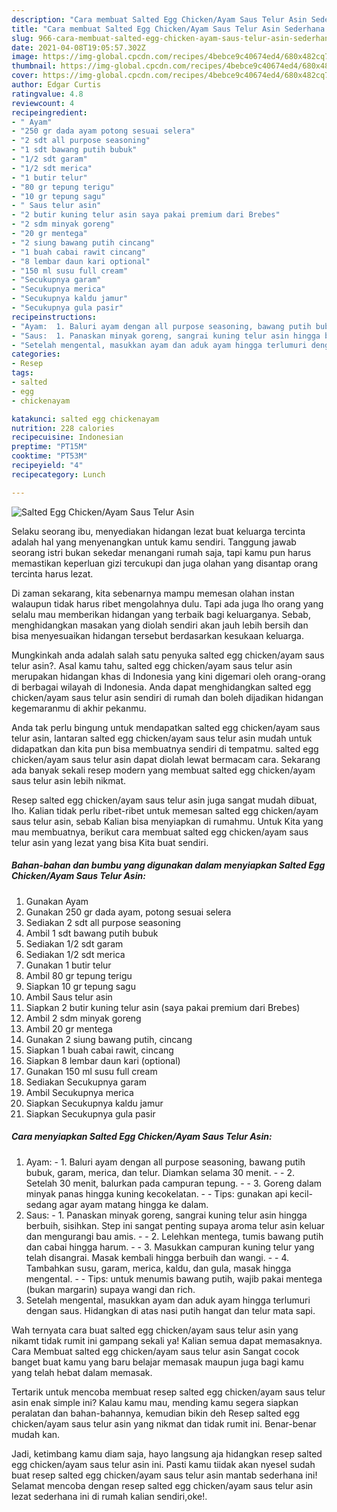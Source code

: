 ```yaml
---
description: "Cara membuat Salted Egg Chicken/Ayam Saus Telur Asin Sederhana dan Mudah Dibuat"
title: "Cara membuat Salted Egg Chicken/Ayam Saus Telur Asin Sederhana dan Mudah Dibuat"
slug: 966-cara-membuat-salted-egg-chicken-ayam-saus-telur-asin-sederhana-dan-mudah-dibuat
date: 2021-04-08T19:05:57.302Z
image: https://img-global.cpcdn.com/recipes/4bebce9c40674ed4/680x482cq70/salted-egg-chickenayam-saus-telur-asin-foto-resep-utama.jpg
thumbnail: https://img-global.cpcdn.com/recipes/4bebce9c40674ed4/680x482cq70/salted-egg-chickenayam-saus-telur-asin-foto-resep-utama.jpg
cover: https://img-global.cpcdn.com/recipes/4bebce9c40674ed4/680x482cq70/salted-egg-chickenayam-saus-telur-asin-foto-resep-utama.jpg
author: Edgar Curtis
ratingvalue: 4.8
reviewcount: 4
recipeingredient:
- " Ayam"
- "250 gr dada ayam potong sesuai selera"
- "2 sdt all purpose seasoning"
- "1 sdt bawang putih bubuk"
- "1/2 sdt garam"
- "1/2 sdt merica"
- "1 butir telur"
- "80 gr tepung terigu"
- "10 gr tepung sagu"
- " Saus telur asin"
- "2 butir kuning telur asin saya pakai premium dari Brebes"
- "2 sdm minyak goreng"
- "20 gr mentega"
- "2 siung bawang putih cincang"
- "1 buah cabai rawit cincang"
- "8 lembar daun kari optional"
- "150 ml susu full cream"
- "Secukupnya garam"
- "Secukupnya merica"
- "Secukupnya kaldu jamur"
- "Secukupnya gula pasir"
recipeinstructions:
- "Ayam:  1. Baluri ayam dengan all purpose seasoning, bawang putih bubuk, garam, merica, dan telur. Diamkan selama 30 menit.  2. Setelah 30 menit, balurkan pada campuran tepung.  3. Goreng dalam minyak panas hingga kuning kecokelatan.  Tips: gunakan api kecil-sedang agar ayam matang hingga ke dalam."
- "Saus:  1. Panaskan minyak goreng, sangrai kuning telur asin hingga berbuih, sisihkan. Step ini sangat penting supaya aroma telur asin keluar dan mengurangi bau amis.  2. Lelehkan mentega, tumis bawang putih dan cabai hingga harum.   3. Masukkan campuran kuning telur yang telah disangrai. Masak kembali hingga berbuih dan wangi.  4. Tambahkan susu, garam, merica, kaldu, dan gula, masak hingga mengental.   Tips: untuk menumis bawang putih, wajib pakai mentega (bukan margarin) supaya wangi dan rich."
- "Setelah mengental, masukkan ayam dan aduk ayam hingga terlumuri dengan saus. Hidangkan di atas nasi putih hangat dan telur mata sapi."
categories:
- Resep
tags:
- salted
- egg
- chickenayam

katakunci: salted egg chickenayam 
nutrition: 228 calories
recipecuisine: Indonesian
preptime: "PT15M"
cooktime: "PT53M"
recipeyield: "4"
recipecategory: Lunch

---
```



![Salted Egg Chicken/Ayam Saus Telur Asin](https://img-global.cpcdn.com/recipes/4bebce9c40674ed4/680x482cq70/salted-egg-chickenayam-saus-telur-asin-foto-resep-utama.jpg)

Selaku seorang ibu, menyediakan hidangan lezat buat keluarga tercinta adalah hal yang menyenangkan untuk kamu sendiri. Tanggung jawab seorang istri bukan sekedar menangani rumah saja, tapi kamu pun harus memastikan keperluan gizi tercukupi dan juga olahan yang disantap orang tercinta harus lezat.

Di zaman  sekarang, kita sebenarnya mampu memesan olahan instan walaupun tidak harus ribet mengolahnya dulu. Tapi ada juga lho orang yang selalu mau memberikan hidangan yang terbaik bagi keluarganya. Sebab, menghidangkan masakan yang diolah sendiri akan jauh lebih bersih dan bisa menyesuaikan hidangan tersebut berdasarkan kesukaan keluarga. 



Mungkinkah anda adalah salah satu penyuka salted egg chicken/ayam saus telur asin?. Asal kamu tahu, salted egg chicken/ayam saus telur asin merupakan hidangan khas di Indonesia yang kini digemari oleh orang-orang di berbagai wilayah di Indonesia. Anda dapat menghidangkan salted egg chicken/ayam saus telur asin sendiri di rumah dan boleh dijadikan hidangan kegemaranmu di akhir pekanmu.

Anda tak perlu bingung untuk mendapatkan salted egg chicken/ayam saus telur asin, lantaran salted egg chicken/ayam saus telur asin mudah untuk didapatkan dan kita pun bisa membuatnya sendiri di tempatmu. salted egg chicken/ayam saus telur asin dapat diolah lewat bermacam cara. Sekarang ada banyak sekali resep modern yang membuat salted egg chicken/ayam saus telur asin lebih nikmat.

Resep salted egg chicken/ayam saus telur asin juga sangat mudah dibuat, lho. Kalian tidak perlu ribet-ribet untuk memesan salted egg chicken/ayam saus telur asin, sebab Kalian bisa menyiapkan di rumahmu. Untuk Kita yang mau membuatnya, berikut cara membuat salted egg chicken/ayam saus telur asin yang lezat yang bisa Kita buat sendiri.

<!--inarticleads1-->

##### Bahan-bahan dan bumbu yang digunakan dalam menyiapkan Salted Egg Chicken/Ayam Saus Telur Asin:

1. Gunakan  Ayam
1. Gunakan 250 gr dada ayam, potong sesuai selera
1. Sediakan 2 sdt all purpose seasoning
1. Ambil 1 sdt bawang putih bubuk
1. Sediakan 1/2 sdt garam
1. Sediakan 1/2 sdt merica
1. Gunakan 1 butir telur
1. Ambil 80 gr tepung terigu
1. Siapkan 10 gr tepung sagu
1. Ambil  Saus telur asin
1. Siapkan 2 butir kuning telur asin (saya pakai premium dari Brebes)
1. Ambil 2 sdm minyak goreng
1. Ambil 20 gr mentega
1. Gunakan 2 siung bawang putih, cincang
1. Siapkan 1 buah cabai rawit, cincang
1. Siapkan 8 lembar daun kari (optional)
1. Gunakan 150 ml susu full cream
1. Sediakan Secukupnya garam
1. Ambil Secukupnya merica
1. Siapkan Secukupnya kaldu jamur
1. Siapkan Secukupnya gula pasir




<!--inarticleads2-->

##### Cara menyiapkan Salted Egg Chicken/Ayam Saus Telur Asin:

1. Ayam:  - 1. Baluri ayam dengan all purpose seasoning, bawang putih bubuk, garam, merica, dan telur. Diamkan selama 30 menit. -  - 2. Setelah 30 menit, balurkan pada campuran tepung. -  - 3. Goreng dalam minyak panas hingga kuning kecokelatan. -  - Tips: gunakan api kecil-sedang agar ayam matang hingga ke dalam.
1. Saus:  - 1. Panaskan minyak goreng, sangrai kuning telur asin hingga berbuih, sisihkan. Step ini sangat penting supaya aroma telur asin keluar dan mengurangi bau amis. -  - 2. Lelehkan mentega, tumis bawang putih dan cabai hingga harum.  -  - 3. Masukkan campuran kuning telur yang telah disangrai. Masak kembali hingga berbuih dan wangi. -  - 4. Tambahkan susu, garam, merica, kaldu, dan gula, masak hingga mengental.  -  - Tips: untuk menumis bawang putih, wajib pakai mentega (bukan margarin) supaya wangi dan rich.
1. Setelah mengental, masukkan ayam dan aduk ayam hingga terlumuri dengan saus. Hidangkan di atas nasi putih hangat dan telur mata sapi.




Wah ternyata cara buat salted egg chicken/ayam saus telur asin yang nikamt tidak rumit ini gampang sekali ya! Kalian semua dapat memasaknya. Cara Membuat salted egg chicken/ayam saus telur asin Sangat cocok banget buat kamu yang baru belajar memasak maupun juga bagi kamu yang telah hebat dalam memasak.

Tertarik untuk mencoba membuat resep salted egg chicken/ayam saus telur asin enak simple ini? Kalau kamu mau, mending kamu segera siapkan peralatan dan bahan-bahannya, kemudian bikin deh Resep salted egg chicken/ayam saus telur asin yang nikmat dan tidak rumit ini. Benar-benar mudah kan. 

Jadi, ketimbang kamu diam saja, hayo langsung aja hidangkan resep salted egg chicken/ayam saus telur asin ini. Pasti kamu tiidak akan nyesel sudah buat resep salted egg chicken/ayam saus telur asin mantab sederhana ini! Selamat mencoba dengan resep salted egg chicken/ayam saus telur asin lezat sederhana ini di rumah kalian sendiri,oke!.

